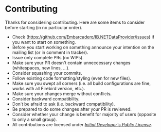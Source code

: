 # Contributing

Thanks for considering contributing. Here are some items to consider before starting (in no particular order).

* Check (https://github.com/Embarcadero/IB.NETDataProvider/issues) if you want to start on something.
* Before you start working on something announce your intention on the mailing list (or in comment in tracker).
* Issue only complete PRs (no WIPs).
* Make sure your PR doesn't contain unneccessary changes (whitespaces, new lines, ...).
* Consider squashing your commits.
* Follow existing code formatting/styling (even for new files).
* Make sure you swept all corners (i.e. all build configurations are fine, works with all Firebird version, etc.).
* Make sure your changes merge without conflicts.
* Consider backward compatibility.
* Don't be afraid to ask (i.e. backward compatibility).
* Be prepared to do some changes after your PR is reviewed.
* Consider whether your change is benefit for majority of users (opposite to only a small group).
* All contributions are licensed under [_Initial Developer's Public License_](license.txt).